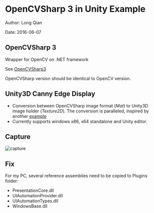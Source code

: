 OpenCVSharp 3 in Unity Example
===
Author: Long Qian

Date: 2016-06-07

## OpenCVSharp 3
Wrapper for OpenCV on .NET framework

See [OpenCVSharp3](https://github.com/shimat/opencvsharp)

OpenCVSharp version should be identical to OpenCV version.

## Unity3D Canny Edge Display
* Conversion between OpenCVSharp image format (_Mat_) to Unity3D image holder (*Texture2D*). The conversion is paralleled, inspired by another [example](https://sourceforge.net/projects/unityopencvsharpcamshift/)
* Currently supports windows x86, x64 standalone and Unity editor.

## Capture

![capture](capture.png "Capture")

## Fix
For my PC, several reference assemblies need to be copied to Plugins folder:

* PresentationCore.dll
* UIAutomationProvider.dll
* UIAutomationTypes.dll
* WindowsBase.dll
